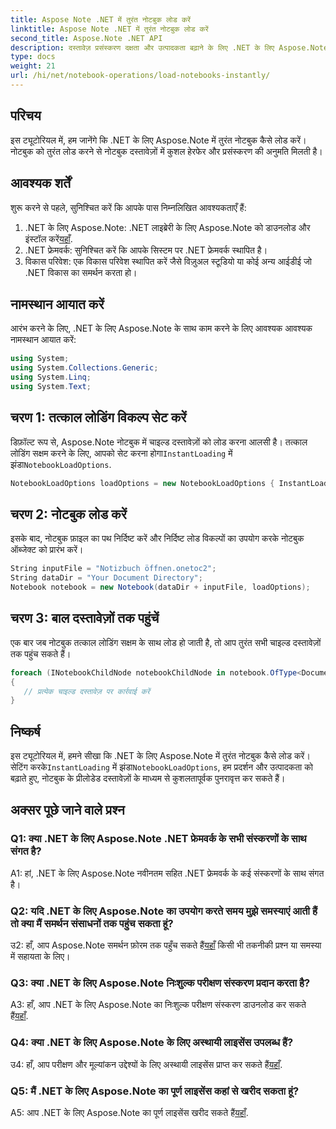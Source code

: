 ```yaml
---
title: Aspose Note .NET में तुरंत नोटबुक लोड करें
linktitle: Aspose Note .NET में तुरंत नोटबुक लोड करें
second_title: Aspose.Note .NET API
description: दस्तावेज़ प्रसंस्करण दक्षता और उत्पादकता बढ़ाने के लिए .NET के लिए Aspose.Note में नोटबुक को तुरंत लोड करने का तरीका जानें।
type: docs
weight: 21
url: /hi/net/notebook-operations/load-notebooks-instantly/
---
```

## परिचय

इस ट्यूटोरियल में, हम जानेंगे कि .NET के लिए Aspose.Note में तुरंत नोटबुक कैसे लोड करें। नोटबुक को तुरंत लोड करने से नोटबुक दस्तावेज़ों में कुशल हेरफेर और प्रसंस्करण की अनुमति मिलती है।

## आवश्यक शर्तें

शुरू करने से पहले, सुनिश्चित करें कि आपके पास निम्नलिखित आवश्यकताएँ हैं:

1.  .NET के लिए Aspose.Note: .NET लाइब्रेरी के लिए Aspose.Note को डाउनलोड और इंस्टॉल करें[यहाँ](https://releases.aspose.com/note/net/).
2. .NET फ्रेमवर्क: सुनिश्चित करें कि आपके सिस्टम पर .NET फ्रेमवर्क स्थापित है।
3. विकास परिवेश: एक विकास परिवेश स्थापित करें जैसे विज़ुअल स्टूडियो या कोई अन्य आईडीई जो .NET विकास का समर्थन करता हो।

## नामस्थान आयात करें

आरंभ करने के लिए, .NET के लिए Aspose.Note के साथ काम करने के लिए आवश्यक आवश्यक नामस्थान आयात करें:

```csharp
using System;
using System.Collections.Generic;
using System.Linq;
using System.Text;
```

## चरण 1: तत्काल लोडिंग विकल्प सेट करें

 डिफ़ॉल्ट रूप से, Aspose.Note नोटबुक में चाइल्ड दस्तावेज़ों को लोड करना आलसी है। तत्काल लोडिंग सक्षम करने के लिए, आपको सेट करना होगा`InstantLoading` में झंडा`NotebookLoadOptions`.

```csharp
NotebookLoadOptions loadOptions = new NotebookLoadOptions { InstantLoading = true };
```

## चरण 2: नोटबुक लोड करें

इसके बाद, नोटबुक फ़ाइल का पथ निर्दिष्ट करें और निर्दिष्ट लोड विकल्पों का उपयोग करके नोटबुक ऑब्जेक्ट को प्रारंभ करें।

```csharp
String inputFile = "Notizbuch öffnen.onetoc2";
String dataDir = "Your Document Directory";
Notebook notebook = new Notebook(dataDir + inputFile, loadOptions);
```

## चरण 3: बाल दस्तावेज़ों तक पहुंचें

एक बार जब नोटबुक तत्काल लोडिंग सक्षम के साथ लोड हो जाती है, तो आप तुरंत सभी चाइल्ड दस्तावेज़ों तक पहुंच सकते हैं।

```csharp
foreach (INotebookChildNode notebookChildNode in notebook.OfType<Document>()) 
{
   // प्रत्येक चाइल्ड दस्तावेज़ पर कार्रवाई करें
}
```

## निष्कर्ष

इस ट्यूटोरियल में, हमने सीखा कि .NET के लिए Aspose.Note में तुरंत नोटबुक कैसे लोड करें। सेटिंग करके`InstantLoading` में झंडा`NotebookLoadOptions`, हम प्रदर्शन और उत्पादकता को बढ़ाते हुए, नोटबुक के प्रीलोडेड दस्तावेज़ों के माध्यम से कुशलतापूर्वक पुनरावृत्त कर सकते हैं।

## अक्सर पूछे जाने वाले प्रश्न

### Q1: क्या .NET के लिए Aspose.Note .NET फ्रेमवर्क के सभी संस्करणों के साथ संगत है?

A1: हां, .NET के लिए Aspose.Note नवीनतम सहित .NET फ्रेमवर्क के कई संस्करणों के साथ संगत है।

### Q2: यदि .NET के लिए Aspose.Note का उपयोग करते समय मुझे समस्याएं आती हैं तो क्या मैं समर्थन संसाधनों तक पहुंच सकता हूं?

 उ2: हाँ, आप Aspose.Note समर्थन फ़ोरम तक पहुँच सकते हैं[यहाँ](https://forum.aspose.com/c/note/28) किसी भी तकनीकी प्रश्न या समस्या में सहायता के लिए।

### Q3: क्या .NET के लिए Aspose.Note निःशुल्क परीक्षण संस्करण प्रदान करता है?

 A3: हाँ, आप .NET के लिए Aspose.Note का निःशुल्क परीक्षण संस्करण डाउनलोड कर सकते हैं[यहाँ](https://releases.aspose.com/).

### Q4: क्या .NET के लिए Aspose.Note के लिए अस्थायी लाइसेंस उपलब्ध हैं?

 उ4: हाँ, आप परीक्षण और मूल्यांकन उद्देश्यों के लिए अस्थायी लाइसेंस प्राप्त कर सकते हैं[यहाँ](https://purchase.aspose.com/temporary-license/).

### Q5: मैं .NET के लिए Aspose.Note का पूर्ण लाइसेंस कहां से खरीद सकता हूं?

 A5: आप .NET के लिए Aspose.Note का पूर्ण लाइसेंस खरीद सकते हैं[यहाँ](https://purchase.aspose.com/buy).
